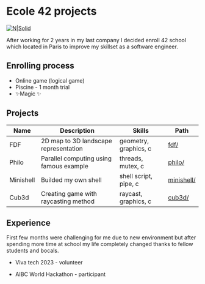 # Ecole 42 projects


[![N|Solid](https://upload.wikimedia.org/wikipedia/commons/thumb/8/8d/42_Logo.svg/30px-42_Logo.svg.png)](https://42.fr/en/homepage/)

After working for 2 years in my last company I decided enroll 42 school which located in Paris to improve my skillset as a software engineer.

## Enrolling process
- Online game (logical game)
- Piscine - 1 month trial
- ✨Magic ✨


## Projects
| Name | Description | Skills | Path |
| ------ | ------ | ------ | ------ |
| FDF | 2D map to 3D landscape representation | geometry, graphics, c| [fdf/][PlGd] |
| Philo | Parallel computing using famous example |threads, mutex, c| [philo/][PlGh] |
| Minishell | Builded my own shell |shell script, pipe, c| [minishell/][PlDb] |
| Cub3d | Creating game with raycasting method |raycast, graphics, c| [cub3d/][PlMe] |

## Experience
First few months were challenging for me due to new environment but after spending more time at school my life completely changed thanks to fellow students and bocals.
- Viva tech 2023 - volunteer
- AIBC World Hackathon - participant


   [PlDb]: <https://github.com/tselmeg8070/minishell>
   [PlGh]: <https://github.com/tselmeg8070/philosophers/tree/main/philo>
   [PlGd]: <https://github.com/tselmeg8070/fdf>
   [PlMe]: <https://github.com/Jamie135/cub3d>
